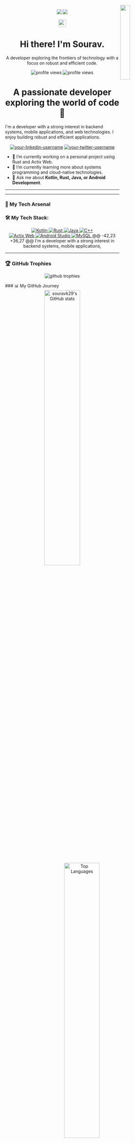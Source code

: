 
<a href="https://github.com/YOUR_GITHUB_USERNAME">
   <img src="https://github.com/sunface/sunface/blob/master/assets/ferris.gif" align="right" width="25%"/>
</a>

<p align="center">
  <img src="https://capsule-render.vercel.app/api?type=waving&color=auto&height=200&section=header&text=Hi!%20I'm%20Sourav%20Kumar&fontSize=50&fontColor=ffffff" />
  <img src="https://capsule-render.vercel.app/api?type=rounded&color=0:18122B,100:635985&height=250&section=header&text=Sourav%20Kumar&fontSize=70&fontColor=ffffff&animation=fadeIn" />
</p>

<div align="center">
  <img src="https://media.giphy.com/media/hvRJCLFzcasrR4ia7z/giphy.gif" width="25px"> 
  <h1 align="center">Hi there! I'm Sourav.</h1>
  <p align="center">A developer exploring the frontiers of technology with a focus on robust and efficient code.</p>
</div>

<p align="center">
  <img src="https://komarev.com/ghpvc/?username=souravk29&label=Profile%20Views&color=0e75b6&style=flat-square" alt="profile views" />
  <img src="https://komarev.com/ghpvc/?username=souravk29&label=PROFILE+VIEWS&color=635985&style=for-the-badge" alt="profile views"/>
</p>

<h1 align="center">A passionate developer exploring the world of code 🚀</h1>

<p align="left">
I'm a developer with a strong interest in backend systems, mobile applications, and web technologies. I enjoy building robust and efficient applications.
<p align="center">
  <a href="https://linkedin.com/in/your-linkedin-username" target="blank"><img align="center" src="https://img.shields.io/badge/LinkedIn-0077B5?style=for-the-badge&logo=linkedin&logoColor=white" alt="your-linkedin-username" /></a>
  <a href="https://twitter.com/your-twitter-username" target="blank"><img align="center" src="https://img.shields.io/badge/Twitter-1DA1F2?style=for-the-badge&logo=twitter&logoColor=white" alt="your-twitter-username" /></a>
</p>

- 🔭 I’m currently working on a personal project using Rust and Actix Web.
- 🌱 I’m currently learning more about systems programming and cloud-native technologies.
- 💬 Ask me about **Kotlin, Rust, Java, or Android Development**.

---

---
### 🚀 My Tech Arsenal

### 🛠️ My Tech Stack:
<p align="left">
<p align="center">
<a href="https://kotlinlang.org" target="_blank" rel="noreferrer"> <img src="https://img.shields.io/badge/Kotlin-7F52FF?style=for-the-badge&logo=kotlin&logoColor=white" alt="Kotlin"/> </a>
<a href="https://www.rust-lang.org" target="_blank" rel="noreferrer"> <img src="https://img.shields.io/badge/Rust-000000?style=for-the-badge&logo=rust&logoColor=white" alt="Rust"/> </a>
<a href="https://www.java.com" target="_blank" rel="noreferrer"> <img src="https://img.shields.io/badge/Java-ED8B00?style=for-the-badge&logo=openjdk&logoColor=white" alt="Java"/> </a>
<a href="https://www.cplusplus.com/" target="_blank" rel="noreferrer"> <img src="https://img.shields.io/badge/C++-00599C?style=for-the-badge&logo=c%2B%2B&logoColor=white" alt="C++"/> </a>
  <br/>
<a href="https://actix.rs/" target="_blank" rel="noreferrer"> <img src="https://img.shields.io/badge/Actix%20Web-000000?style=for-the-badge&logo=rust&logoColor=white" alt="Actix Web"/> </a>
<a href="https://developer.android.com/studio" target="_blank" rel="noreferrer"> <img src="https://img.shields.io/badge/Android%20Studio-3DDC84?style=for-the-badge&logo=android-studio&logoColor=white" alt="Android Studio"/> </a>
<a href="https://www.mysql.com/" target="_blank" rel="noreferrer"> <img src="https://img.shields.io/badge/MySQL-4479A1?style=for-the-badge&logo=mysql&logoColor=white" alt="MySQL"/> </a>
@@ -42,23 +36,27 @@ I'm a developer with a strong interest in backend systems, mobile applications,

---

### 🏆 GitHub Trophies
<p align="center">
  <img src="https://github-profile-trophy.vercel.app/?username=souravk29&theme=dracula&row=1&column=7" alt="github trophies" />
</p>
### 📊 My GitHub Journey

<div align="center">
  <img src="https://github-readme-stats.vercel.app/api?username=souravk29&show_icons=true&theme=tokyonight&count_private=true" alt="souravk29's GitHub stats" width="48%"/>
  <img src="https://github-readme-stats.vercel.app/api/top-langs/?username=souravk29&layout=compact&theme=tokyonight" alt="Top Languages" width="48%"/>
  <br>
  <b>Note:</b> Top languages is only a metric of the languages my public code consists of and doesn't reflect experience or skill level.
</div>

<div align="center">
  <img src="https://github.com/souravk29/souravk29/blob/output/github-contribution-grid-snake.svg" alt="contribution snake">
</div>

---

### 📊 My GitHub Stats & Activity
### 🏆 Trophies & Achievements

<p align="center">
  <img width="48%" src="https://github-readme-stats.vercel.app/api?username=souravk29&show_icons=true&locale=en&theme=dracula" alt="souravk29's github stats" />
  <img width="48%" src="https://github-readme-stats.vercel.app/api/top-langs?username=souravk29&layout=compact&locale=en&theme=dracula" alt="top languages" />
  <br/>
  <br/>
  <img width="98%" src="https://github-readme-activity-graph.vercel.app/graph?username=souravk29&theme=dracula" alt="activity graph" />
  <img src="https://github-profile-trophy.vercel.app/?username=souravk29&theme=onedark&row=1&column=7&margin-w=15&margin-h=15" alt="github trophies" />
</p>

<p align="center">
  <img src="https://capsule-render.vercel.app/api?type=waving&color=auto&height=150&section=footer" />
  <img src="https://capsule-render.vercel.app/api?type=rounded&color=0:18122B,100:635985&height=150&section=footer" />
</p>
